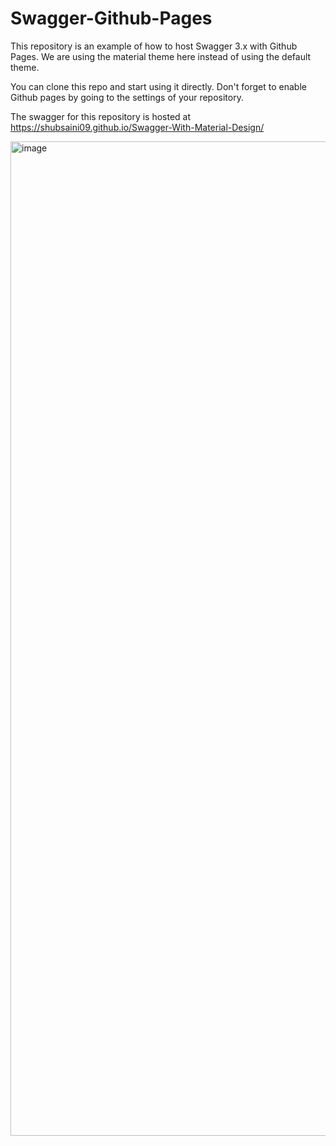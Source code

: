# Swagger-Github-Pages

This repository is an example of how to host Swagger 3.x with Github Pages. We are using the material theme here instead of using the default theme. 

You can clone this repo and start using it directly. Don't forget to enable Github pages by going to the settings of your repository.

The swagger for this repository is hosted at https://shubsaini09.github.io/Swagger-With-Material-Design/

<img width="1591" alt="image" src="https://github.com/shubsaini09/Swagger-With-Material-Design/assets/12813253/83ca4bf5-e099-43ca-a285-e4a380bb3f17">
